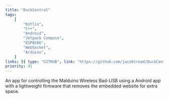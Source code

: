 ```yaml
---
title: "DuckCentral"
tags:
    [
        "Kotlin",
        "C++",
        "Android",
        "Jetpack Compose",
        "ESP8266",
        "WebSocket",
        "Arduino",
    ]
links: [{ type: "GITHUB", link: "https://github.com/jacobtread/DuckCentral" }]
priority: 41
---
```


An app for controlling the Malduino Wireless Bad-USB using a Android app with a
lightweight firmware that removes the embedded website for extra space.
